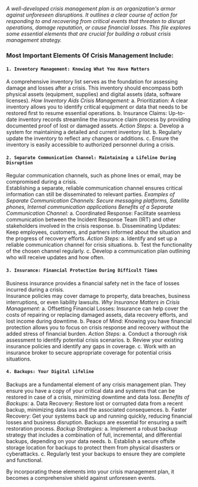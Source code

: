 _A well-developed crisis management plan is an organization's armor against unforeseen disruptions. It outlines a clear course of action for responding to 
and recovering from critical events that threaten to disrupt operations, damage reputation, or cause financial losses.
This file explores some essential elements that are crucial for building a robust crisis management strategy._

### Most Important Elements Of Crisis Management Include:
#### `1. Inventory Management: Knowing What You Have Matters`
A comprehensive inventory list serves as the foundation for assessing damage and losses after a crisis. This inventory should encompass both physical assets 
(equipment, supplies) and digital assets (data, software licenses).
_How Inventory Aids Crisis Management:_
a. Prioritization: 
    A clear inventory allows you to identify critical equipment or data that needs to be restored first to resume essential operations.
b. Insurance Claims:
    Up-to-date inventory records streamline the insurance claim process by providing documented proof of lost or damaged assets.
_Action Steps:_
a. Develop a system for maintaining a detailed and current inventory list.
b. Regularly update the inventory to reflect any changes or additions.
c. Ensure the inventory is easily accessible to authorized personnel during a crisis.

#### `2. Separate Communication Channel: Maintaining a Lifeline During Disruption`
Regular communication channels, such as phone lines or email, may be compromised during a crisis.  
Establishing a separate, reliable communication channel ensures critical information can still be disseminated to relevant parties.
_Examples of Separate Communication Channels: Secure messaging platforms, Satellite phones, Internal communication applications_
_Benefits of a Separate Communication Channel:_
a. Coordinated Response: 
    Facilitate seamless communication between the Incident Response Team (IRT) and other stakeholders involved in the crisis response.
b. Disseminating Updates: 
    Keep employees, customers, and partners informed about the situation and the progress of recovery efforts.
_Action Steps:_
a. Identify and set up a reliable communication channel for crisis situations.
b. Test the functionality of the chosen channel regularly.
c. Develop a communication plan outlining who will receive updates and how often.

#### `3. Insurance: Financial Protection During Difficult Times`
Business insurance provides a financial safety net in the face of losses incurred during a crisis.  
Insurance policies may cover damage to property, data breaches, business interruptions, or even liability lawsuits.
_Why Insurance Matters in Crisis Management:_
a. Offsetting Financial Losses: 
    Insurance can help cover the costs of repairing or replacing damaged assets, data recovery efforts, and lost income during downtime.
b. Peace of Mind: 
    Knowing you have financial protection allows you to focus on crisis response and recovery without the added stress of financial burden.
_Action Steps:_
a. Conduct a thorough risk assessment to identify potential crisis scenarios.
b. Review your existing insurance policies and identify any gaps in coverage.
c. Work with an insurance broker to secure appropriate coverage for potential crisis situations.

#### `4. Backups: Your Digital Lifeline`
Backups are a fundamental element of any crisis management plan. They ensure you have a copy of your critical data and systems that can be 
restored in case of a crisis, minimizing downtime and data loss.
_Benefits of Backups:_
a. Data Recovery: 
    Restore lost or corrupted data from a recent backup, minimizing data loss and the associated consequences.
b. Faster Recovery: 
    Get your systems back up and running quickly, reducing financial losses and business disruption. Backups are essential for ensuring a swift restoration process.
_Backup Strategies:_
a. Implement a robust backup strategy that includes a combination of full, incremental, and differential backups, depending on your data needs.
b. Establish a secure offsite storage location for backups to protect them from physical disasters or cyberattacks.
c. Regularly test your backups to ensure they are complete and functional.

By incorporating these elements into your crisis management plan, it becomes a comprehensive shield against unforeseen events. 
